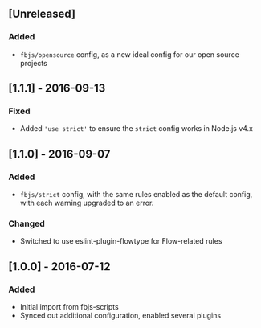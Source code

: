 ## [Unreleased]

### Added
- `fbjs/opensource` config, as a new ideal config for our open source projects

## [1.1.1] - 2016-09-13

### Fixed
- Added `'use strict'` to ensure the `strict` config works in Node.js v4.x

## [1.1.0] - 2016-09-07

### Added
- `fbjs/strict` config, with the same rules enabled as the default config, with each warning upgraded to an error.

### Changed
- Switched to use eslint-plugin-flowtype for Flow-related rules

## [1.0.0] - 2016-07-12

### Added
- Initial import from fbjs-scripts
- Synced out additional configuration, enabled several plugins
